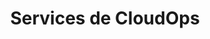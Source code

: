 ---
title: Services de CloudOps
ExternalLink: https://cdn2.hubspot.net/hubfs/732832/One-pagers/FR_CloudOps_OP_Services_.pdf
resources:
- name: "thumbnail"
  src: "cloudops-services.png"
slug: "services-de-cloudops"
description:
keywords:
tags:
---